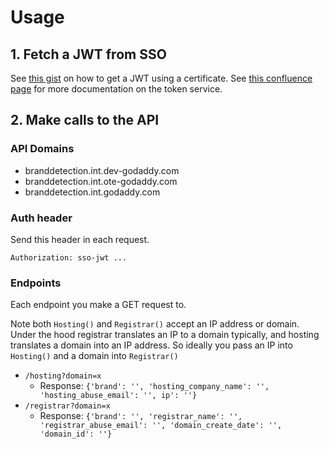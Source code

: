 # Usage

## 1. Fetch a JWT from SSO

See [this gist](https://github.secureserver.net/gist/clake1/a5781dd5415504dcbbefae406a212b06) on how to get a JWT using a certificate.  See [this confluence page](https://confluence.godaddy.com/pages/viewpage.action?spaceKey=AUTH&title=Token+Service#TokenService-ClientCertAuthentication) for more documentation on the token service.

## 2. Make calls to the API

### API Domains

* branddetection.int.dev-godaddy.com
* branddetection.int.ote-godaddy.com
* branddetection.int.godaddy.com

### Auth header

Send this header in each request.

```http
Authorization: sso-jwt ...
```

### Endpoints

Each endpoint you make a GET request to.

Note both `Hosting()` and `Registrar()` accept an IP address or domain.  Under the hood registrar translates an IP to a domain typically, and hosting translates a domain into an IP address.  So ideally you pass an IP into `Hosting()` and a domain into `Registrar()`

* `/hosting?domain=x`
  * Response: `{'brand': '', 'hosting_company_name': '', 'hosting_abuse_email': '', ip': ''}`
* `/registrar?domain=x`
  * Response: `{'brand': '', 'registrar_name': '', 'registrar_abuse_email': '', 'domain_create_date': '', 'domain_id': ''}`
